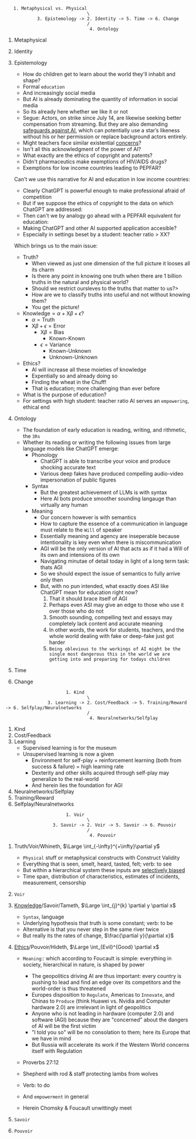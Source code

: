```
   1. Metaphysical vs. Physical
                               \
            3. Epistemology -> 2. Identity -> 5. Time -> 6. Change
                               /
                                4. Ontology
```

1. Metaphysical
2. Identity
3. Epistemology
   - How do children get to learn about the world they'll inhabit and shape?
   - Formal `education`
   - And increasingly social media
   - But AI is already dominating the quantity of information in social media
   - So its already here whether we like it or not
   - Segue: Actors, on strike since July 14, are likewise seeking better compensation from streaming. But they are also demanding [safeguards against AI](https://apnews.com/article/hollywood-ai-strike-wga-artificial-intelligence-39ab72582c3a15f77510c9c30a45ffc8), which can potentially use a star’s likeness without his or her permission or replace background actors entirely.
   - Might teachers face similar existential [concerns](https://github.com/abikesa/language/blob/main/README.md)?
   - Isn't all this acknowledgment of the power of AI?
   - What exactly are the ethics of copyright and patents?
   - Didn't pharmaceutics make exemptions of HIV/AIDS drugs?
   - Exemptions for low income countries leading to PEPFAR?

   Can't we use this narrative for AI and education in low income countries:
   - Clearly ChatGPT is powerful enough to make professional afraid of competition
   - But if we suppose the ethics of copyright to the data on which ChatGPT are addressed:
   - Then can't we by analogy go ahead with a PEPFAR equivalent for education:
   - Making ChatGPT and other AI supported application accesible?
   - Especially in settings beset by a student: teacher ratio > XX?

   Which brings us to the main issue:
   - Truth?
        - When viewed as just one dimension of the full picture it looses all its charm
        - Is there any point in knowing one truth when there are 1 billion truths in the natural and physical world?
        - Should we restrict oursleves to the truths that matter to us?>
        - How are we to classify truths into useful and not without knowing them?
        - You get the picture!
   - $\text{Knowledge}=\alpha+\text{X}\beta+\epsilon$?
        - $\alpha=\text{Truth}$
        - $\text{X}\beta+\epsilon=\text{Error}$
          - $\text{X}\beta=\text{Bias}$
            - Known-Known
          - $\epsilon=\text{Variance}$
            - Known-Unknown
            - Unknown-Unknown
   - Ethics?
     - AI will increase all these moieties of knowledge
     - Expentially so and already doing so
     - Finding the wheat in the Chuff!
     - That is education; more challenging than ever before
   - What is the purpose of education?
   - For settings with high student: teacher ratio AI serves an `empowering`, ethical end
5. Ontology
   - The foundation of early education is reading, writing, and rithmetic, the `3Rs`
   - Whether its reading or writing the following issues from large language models like ChatGPT emerge:
     - Phonology
       - ChatGPT is able to transcribe your voice and produce shocking accurate text
       - Various deep fakes have produced compelling audio-video impersonation of public figures
     - Syntax
       - But the greatest achievement of LLMs is with syntax
       - Here AI bots produce smoother sounding langauge than virtually any human
     - Meaning
       - Our concern however is with semantics
       - How to capture the essence of a communication in language must relate to the `Will` of speaker
       - Essentially meaning and agency are inseperable because intentionality is key even when there is miscommunication
       - AGI will be the only version of AI that acts as if it had a Will of its own and intensions of its own
       - Navigating minutae of detail today in light of a long term task: thats AGI
       - So we should expect the issue of semantics to fully arrive only then
       - But, with no pun intended, what exactly does ASI like ChatGPT mean for education right now?
         1. That it should brace itself of AGI
         2. Perhaps even ASI may give an edge to those who use it over those who do not
         3. Smooth sounding, compelling text and essays may completely lack content and accurate meaning
         4. In other words, the work for students, teachers, and the whole world dealing with fake or deep-fake just got harder
         5. `Being oblevious to the workings of AI might be the single most dangerous this in the world we are getting into and preparing for todays children`
7. Time
8. Change

```
                       1. Kind
                               \
                3. Learning -> 2. Cost/Feedback -> 5. Training/Reward -> 6. Selfplay/Neuralnetworks
                               /
                                4. Neuralnetworks/Selfplay
```

1. Kind
2. Cost/Feedback
3. Learning
   - Supervised learning is for the museum
   - Unsupervised learning is now a given
     - Environment for self-play + reinforcement learning (both from success & failure) = high learning rate
     - Dexterity and other skills acquired through self-play may generalize to the real-world
     - And herein lies the foundation for AGI
5. Neuralnetworks/Selfplay
6. Training/Reward
7. Selfplay/Neuralnetworks

```
                       1. Voir
                               \
                  3. Savoir -> 2. Voir -> 5. Savoir -> 6. Pouvoir
                               /
                                4. Pouvoir
```

1. Truth/Voir/Whineth, $\Large \int_{-\infty}^{+\infty}\partial y$
   - `Physical` stuff or metaphysical constructs with Construct Validity
   - Everything that is seen, smelt, heard, tasted, felt; verb: to see
   - But within a hierarchical system these inputs are [selectively biased](https://www.nytimes.com/2023/10/18/us/harvard-students-israel-hamas-doxxing.html)
   - Time span, distribution of characteristics, estimates of incidents, measurement, censorship

2. `Voir`
     
3. [Knowledge](https://www.sciencedirect.com/science/article/pii/S266734522300024X)/Savoir/Tameth, $\Large \int_{j}^{k} \partial y \partial x$
   - `Syntax`, language
   - Underlying hypothesis that truth is some constant; verb: to be
   - Alternative is that you never step in the same river twice
   - But really its the rates of change, $\frac{\partial y}{\partial x}$
4. [Ethics](https://www.iesalc.unesco.org/wp-content/uploads/2023/04/ChatGPT-and-Artificial-Intelligence-in-higher-education-Quick-Start-guide_EN_FINAL.pdf)/Pouvoir/Hideth, $\Large \int_{Evil}^{Good} \partial x$
   - `Meaning`:: which according to Foucault is simple: everything in society, hierarchical in nature, is shaped by power
     - The geopolitics driving AI are thus important: every country is pushing to lead and find an edge over its competitors and the world-order is thus threatened
     - Europes disposition to `Regulate`, Americas to `Innovate`, and Chinas to `Produce` (think Huawei vs. Nvidia and Computer hardware 2.0) are irrelevant in light of geopolitics
     - Anyone who is not leading in hardware (computer 2.0) and software (AGI) because they are "concerned" about the dangers of AI will be the first victim
     - "I told you so" will be no consolation to them; here its Europe that we have in mind
     - But Russia will accelerate its work if the Western World concerns itself with Regulation

   - Proverbs 27:12
   - Shepherd with rod & staff protecting lambs from wolves
   - Verb: to do
   - And `empowerment` in general
   - Herein Chomsky & Foucault unwittingly meet
  
5. `Savoir`
6. `Pouvoir`

